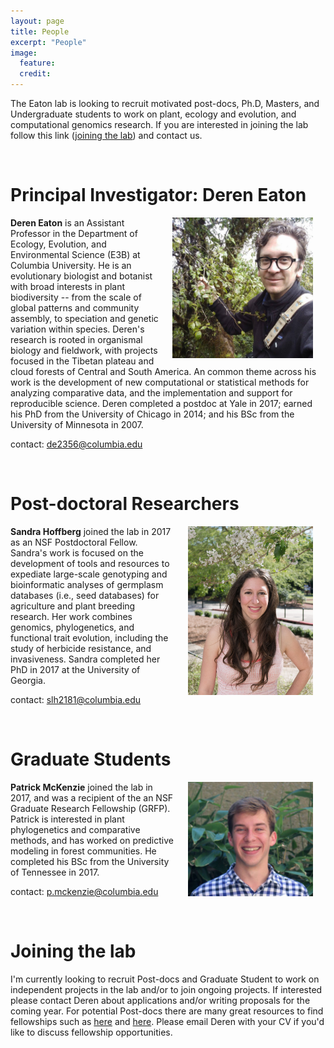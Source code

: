 ```yaml
---
layout: page
title: People
excerpt: "People"
image:
  feature:
  credit:
---
```


The Eaton lab is looking to recruit motivated post-docs, Ph.D,
Masters, and Undergraduate students to work on plant, ecology and evolution,
and computational genomics research. If you are interested in joining the lab
follow this link ([joining the lab](#joining-the-lab)) and contact us.

<br>
<h1 class="entry-subtitle" id="Principle Investigator">Principal Investigator: Deren Eaton</h1>
<p>
<a href="../images/Deren-photo.jpg">
    <img src="../images/Deren-photo.jpg"
     alt="image"
     align='right' 
     hspace='20'
     width="225px">
</a>
<!-- https://c1.staticflickr.com/6/5323/31076258402_63f8612588_z.jpg"> -->

<span style="font-weight:bold">Deren Eaton</span> 
is an Assistant Professor in the Department of Ecology, Evolution, 
and Environmental Science (E3B) at Columbia University. 
He is an evolutionary biologist and botanist with broad interests 
in plant biodiversity -- from the scale of global patterns and community 
assembly, to speciation and genetic variation within species. 
Deren's research is rooted in organismal biology and fieldwork, 
with projects focused in the Tibetan plateau and cloud forests of 
Central and South America. An common theme across his work
is the development of new computational or statistical methods 
for analyzing comparative data, and the implementation and 
support for reproducible science. Deren completed a 
postdoc at Yale in 2017; earned his PhD from the University
of Chicago in 2014; and his BSc from the University of Minnesota in 
2007.

</p>

contact: [de2356@columbia.edu](mailto:de2356@columbia.edu)

<br>

<h1 class="entry-subtitle" id="Post-docs">Post-doctoral Researchers</h1>

<p>
<a href="../images/Sandra-photo.jpg">
    <img src="../images/Sandra-photo.jpg" 
         alt="" 
         width="200px" 
         hspace="20px"
         align='right'>
	</a>
<span style="font-weight:bold">Sandra Hoffberg</span>
joined the lab in 2017 as an NSF Postdoctoral Fellow.
Sandra's work is focused on the development of tools and resources to 
expediate large-scale genotyping and bioinformatic analyses of 
germplasm databases (i.e., seed databases) for agriculture and 
plant breeding research. Her work combines genomics, phylogenetics, 
and functional trait evolution, including the study of herbicide 
resistance, and invasiveness. Sandra completed her PhD in 2017 at the 
University of Georgia. 
</p>


contact: [slh2181@columbia.edu](mailto:slh2181@columbia.edu)

<!-- a href="../images/Sandra-photo.jpg">
    <img src="../images/Sandra-photo.jpg" 
         alt="" 
         width="250px" 
         align='right'>
</a -->


<br>

<h1 class="entry-subtitle" id="Graduate Students">Graduate Students</h1>

<a href="../images/Patrick-photo.jpg">
    <img src="../images/Patrick-photo.jpg"
    alt="image"
    width="200px"
    hspace="20"
    align="right">
</a>
<span style="font-weight:bold">Patrick McKenzie</span> 
joined the lab in 2017, and was a recipient of the 
an NSF Graduate Research Fellowship (GRFP). Patrick is interested in plant 
phylogenetics and comparative methods, and has worked on predictive modeling 
in forest communities. He completed his BSc from the University of Tennessee 
in 2017. 

contact: [p.mckenzie@columbia.edu](mailto:p.mckenzie@columbia.edu)

<br>
<h1 class="entry-subtitle" id="Joining the lab">Joining the lab</h1>

I'm currently looking to recruit Post-docs and Graduate Student 
to work on independent projects in the lab and/or to join ongoing 
projects. If interested please contact Deren about applications 
and/or writing proposals for the coming year. For potential 
Post-docs there are many great resources to find fellowships 
such as [here](http://mathbionerd.blogspot.com/2014/04/some-postdoctoral-fellowships-in-biology.html)
and [here](http://people.ds.cam.ac.uk/dl384/Resources_Postdocs.html). 
Please email Deren with your CV if you'd like to discuss
fellowship opportunities.
